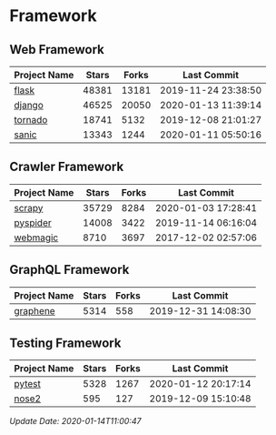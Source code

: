 # Framework

## Web Framework

| Project Name | Stars | Forks | Last Commit |
| ------------ | ----- | ----- | ----------- |
| [flask](https://github.com/pallets/flask) | 48381 | 13181 | 2019-11-24 23:38:50 |
| [django](https://github.com/django/django) | 46525 | 20050 | 2020-01-13 11:39:14 |
| [tornado](https://github.com/tornadoweb/tornado) | 18741 | 5132 | 2019-12-08 21:01:27 |
| [sanic](https://github.com/huge-success/sanic) | 13343 | 1244 | 2020-01-11 05:50:16 |

## Crawler Framework

| Project Name | Stars | Forks | Last Commit |
| ------------ | ----- | ----- | ----------- |
| [scrapy](https://github.com/scrapy/scrapy) | 35729 | 8284 | 2020-01-03 17:28:41 |
| [pyspider](https://github.com/binux/pyspider) | 14008 | 3422 | 2019-11-14 06:16:04 |
| [webmagic](https://github.com/code4craft/webmagic) | 8710 | 3697 | 2017-12-02 02:57:06 |

## GraphQL Framework

| Project Name | Stars | Forks | Last Commit |
| ------------ | ----- | ----- | ----------- |
| [graphene](https://github.com/graphql-python/graphene) | 5314 | 558 | 2019-12-31 14:08:30 |

## Testing Framework

| Project Name | Stars | Forks | Last Commit |
| ------------ | ----- | ----- | ----------- |
| [pytest](https://github.com/pytest-dev/pytest) | 5328 | 1267 | 2020-01-12 20:17:14 |
| [nose2](https://github.com/nose-devs/nose2) | 595 | 127 | 2019-12-09 15:10:48 |

*Update Date: 2020-01-14T11:00:47*